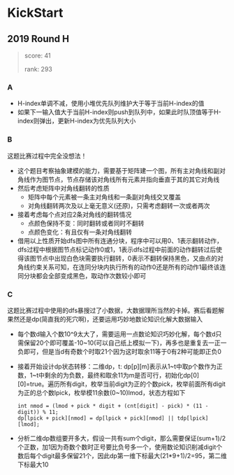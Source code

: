 # KickStart

## 2019 Round H

> score: 41
>
> rank: 293

### A

* H-index单调不减，使用小堆优先队列维护大于等于当前H-index的值
* 如果下一输入值大于当前H-index则push到队列中，如果此时队顶值等于H-index则弹出，更新H-index为优先队列大小

### B

这题比赛过程中完全没想法！

* 这个题目考察抽象建模的能力，需要基于矩阵建一个图，所有主对角线和副对角线作为图节点，节点存储该对角线所有元素并指向垂直于其的其它对角线
* 然后考虑矩阵中对角线翻转的性质
  * 矩阵中每个元素被一条主对角线和一条副对角线交叉覆盖
  * 对角线翻转两次及以上毫无意义(还原)，只需考虑翻转一次或者两次
* 接着考虑每个点对应2条对角线的翻转情况
  * 点颜色保持不变：同时翻转或者同时不翻转
  * 点颜色变化：有且仅有一条对角线翻转
* 借用以上性质开始dfs图中所有连通分块，程序中可以用0、1表示翻转动作，dfs过程中根据图节点标记动作0或1，1表示dfs过程中前面的动作翻转过后使得该图节点中出现白色块需要执行翻转，0表示不翻转保持黑色，又由点的对角线约束关系可知，在连同分块内执行所有的动作0还是所有的动作1最终该连同分块都会全部变成黑色，取动作次数较小即可

### C

这题比赛过程中使用的dfs暴搜过了小数据，大数据理所当然的卡掉。赛后看题解果然还是dp(简直我的死穴啊)，还要运用巧妙地数论知识化解大数据输入

* 每个数d输入个数10^9太大了，需要运用一点数论知识巧妙化解，每个数d只需保留20个即可覆盖-10~10(可以自己纸上模拟一下)，再多也是重复去一正一负即可，但是当d有奇数个时取21个因为这时取余11等于0有2种可能即正负0

* 接着开始设计dp状态转移：二维dp，t: dp\[p]\[m]表示从1\~t中取p个数作为正数，1\~t中剩余的为负数，最终和取余11为m是否可行，初始化dp\[0]\[0]=true。遍历所有digit，枚举当前digit为正的个数pick，枚举前面所有digit为正的总个数lpick，枚举模11余数(0\~10)lmod，状态方程如下

  ```
  int nmod = (lmod + pick * digit + (cnt[digit] - pick) * (11 - digit)) % 11;
  dp[lpick + pick][nmod] = dp[lpick + pick][nmod] || tdp[lpick][lmod];
  ```

* 分析二维dp数组要开多大，假设一共有sum个digit，那么需要保证(sum+1)/2个正数，加1因为奇数个数时正号要比负号多一个，使用数论知识削减digit个数后每个digit最多保留21个，因此dp第一维下标最大(21\*9+1)/2=95，第二维下标最大10